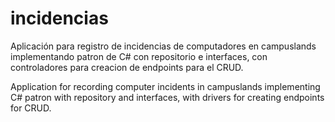 # incidencias

Aplicación para registro de incidencias de computadores en campuslands implementando patron de C# con repositorio e interfaces, con controladores para creacion de endpoints para el CRUD.

Application for recording computer incidents in campuslands implementing C# patron with repository and interfaces, with drivers for creating endpoints for CRUD.
